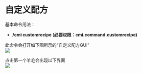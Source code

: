 # 自定义配方

基本命令用法：
   * **/cmi customrecipe (必要权限：cmi.command.customrecipe)**

此命令会打开如下图所示的“自定义配方GUI”  
![](http://101.200.126.25:96/image/QQ图片20200527100356.png)

点击第一个羊毛会出现以下界面  
![](http://101.200.126.25:96/image/QQ图片20200527100205.png)


